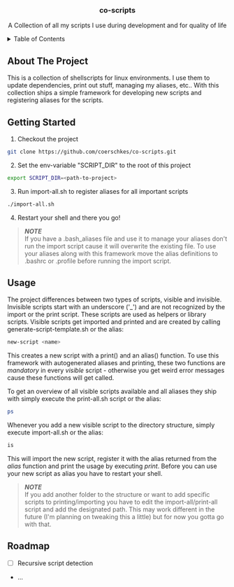 <br />
<div align="center">

<h3 align="center">co-scripts</h3>

  <p align="center">
    A Collection of all my scripts I use during development and for quality of life
</div>

<!-- TABLE OF CONTENTS -->
<details>
  <summary>Table of Contents</summary>
  <ol>
    <li>
      <a href="#about-the-project">About The Project</a>
    </li>
    <li>
      <a href="#getting-started">Getting Started</a>
    </li>
    <li><a href="#usage">Usage</a></li>
    <li><a href="#roadmap">Roadmap</a></li>
  </ol>
</details>

<!-- ABOUT THE PROJECT -->

## About The Project

This is a collection of shellscripts for linux environments. I use them to update dependencies, print out stuff, managing my aliases, etc.. With this collection ships a simple framework for developing new scripts and registering aliases for the scripts.

## Getting Started

1. Checkout the project
```sh
git clone https://github.com/coerschkes/co-scripts.git
```
2. Set the env-variable "SCRIPT_DIR" to the root of this project
```sh
export SCRIPT_DIR=<path-to-project>
```
3. Run import-all.sh to register aliases for all important scripts
```sh
./import-all.sh
```
4. Restart your shell and there you go!

> **_NOTE_**  
> If you have a .bash_aliases file and use it to manage your aliases don't run the import script cause it will overwrite the existing file. To use your aliases along with this framework move the alias definitions to .bashrc or .profile before running the import script.

## Usage

The project differences between two types of scripts, visible and invisible. Invisible scripts start with an underscore ('\_') and are not recognized by the import or the print script. These scripts are used as helpers or library scripts. Visible scripts get imported and printed and are created by calling generate-script-template.sh or the alias:

```sh
new-script <name>
```

This creates a new script with a print() and an alias() function. To use this framework with autogenerated aliases and printing, these two functions are _mandatory_ in every _visible_ script - otherwise you get weird error messages cause these functions will get called.

To get an overview of all visible scripts available and all aliases they ship with simply execute the print-all.sh script or the alias:

```sh
ps
```

Whenever you add a new visible script to the directory structure, simply execute import-all.sh or the alias:

```sh
is
```

This will import the new script, register it with the alias returned from the _alias_ function and print the usage by executing _print_. Before you can use your new script as alias you have to restart your shell.

> **_NOTE_**  
   > If you add another folder to the structure or want to add specific scripts to printing/importing you have to edit the import-all/print-all script and add the designated path. This may work different in the future (I'm planning on tweaking this a little) but for now you gotta go with that.

## Roadmap

- [ ] Recursive script detection
- ...
